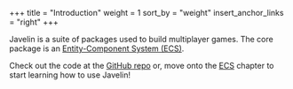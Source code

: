 +++
title = "Introduction"
weight = 1
sort_by = "weight"
insert_anchor_links = "right"
+++

<canvas id="game" style="cursor: pointer;"></canvas>

Javelin is a suite of packages used to build multiplayer games. The core package is an [Entity-Component System (ECS)](/ecs).

Check out the code at the [GitHub repo](https://github.com/3mcd/javelin) or, move onto the [ECS](/ecs) chapter to start learning how to use Javelin!

<style>
  canvas {
    background: #fff;
    width: 800px;
    height: 300px;
  }
</style>
<script type="text/javascript">
function relMouseCoords(canvas, event) {
  let totalOffsetX = 0;
  let totalOffsetY = 0;
  let canvasX = 0;
  let canvasY = 0;

  do {
    totalOffsetX += canvas.offsetLeft - canvas.scrollLeft;
    totalOffsetY += canvas.offsetTop - canvas.scrollTop;
  } while ((canvas = canvas.offsetParent));

  canvasX = event.pageX - totalOffsetX;
  canvasY = event.pageY - totalOffsetY;

  return { x: canvasX, y: canvasY };
}

const canvas = document.getElementById("game");
const context = canvas.getContext("2d");

context.imageSmoothingEnabled = false;
canvas.width = 800;
canvas.height = 300;

const Transform = Javelin.createComponentType({
  type: 1,
  schema: {
    x: Javelin.number,
    y: Javelin.number,
  },
  initialize: (t, x = 0, y = 0) => {
    t.x = x;
    t.y = y;
  },
});
const Velocity = Javelin.createComponentType({
  type: 2,
  schema: {
    x: Javelin.number,
    y: Javelin.number,
  },
  initialize: (v, x = 0, y = 0) => {
    v.x = x;
    v.y = y;
  },
});
const Junk = Javelin.createComponentType({
  type: 3,
  schema: {
    influenced: Javelin.boolean,
  },
});
const Wormhole = Javelin.createComponentType({
  type: 4,
  schema: {
    r: Javelin.number,
  },
  initialize: (w, r = 0.5) => {
    w.r = r;
  },
});

const wormholes = Javelin.query(Transform, Wormhole, Velocity);
const junk = Javelin.query(Transform, Velocity, Junk);

const attract = (world) => {
  for (let [we, [wt, w, wv]] of wormholes(world)) {
    wv.x *= 0.95;
    wv.y *= 0.95;

    for (let [je, [jt, jv, j]] of junk(world)) {
      if (we === je) {
        continue;
      }

      const dx = wt.x - jt.x;
      const dy = wt.y - jt.y;
      const len = Math.sqrt(dx * dx + dy * dy);

      if (len <= w.r) {
        j.influenced = true;

        if (len < w.r / 10) {
          w.r += world.tryGetComponent(je, Wormhole)?.r || 0.1;
          world.destroy(je);
        } else {
          const nx = dx / len;
          const ny = dy / len;

          jv.x += nx / 200;
          jv.y += ny / 200;
        }
      }
    }
  }
};

const colorInfluenced = "#388282";
const colorUninfluenced = "#aaa";

const render = (world) => {
  context.clearRect(0, 0, 800, 300);

  for (const [e, [{ x, y }, , { influenced }]] of junk(world)) {
    context.fillStyle = influenced ? colorInfluenced : colorUninfluenced;
    context.fillRect(Math.floor(x), Math.floor(y), 1, 1);
  }

  for (const [e, [{ x, y }, { r }]] of wormholes(world)) {
    // console.log(e)
    context.fillStyle = colorInfluenced;
    context.beginPath();
    context.arc(Math.floor(x), Math.floor(y), r / 10, 0, 2 * Math.PI);
    context.fill();

    // for (const [e, [{x: x2, y: y2}]] of wormholes(world)) {
      // console.log(x2)
      // context.moveTo(x, y)
      // context.beginPath();
      // context.lineTo(x2, y2);
      // context.closePath();
      // context.stroke();
    // }
  }
};

const physics = (world) => {
  for (const [, [t, { x, y }]] of junk(world)) {
    t.x += x;
    t.y += y;
  }
};

const consumed = Javelin.query(Javelin.detached(Junk))

const world = Javelin.createWorld({
  systems: [physics, attract, render, world => {
    for (const [e] of consumed(world)) {
      console.log(`consumed ${e}`)
    }
  }],
});
const junkCount = 12000;

for (let i = 0; i < junkCount; i++) {
  const x = Math.random() * (canvas.width * 1.5) - 0.25 * canvas.width
  const y = Math.random() * (canvas.height * 1.5) - 0.25 * canvas.height
  world.spawn(
    world.component(Transform, x, y),
    world.component(Velocity),
    world.component(Junk)
  );
}

let initialized = false;

canvas.addEventListener("mouseup", onMouseUp);

function spawnWormhole(x, y, r) {
  world.spawn(
    world.component(Transform, x, y),
    world.component(Wormhole, r),
    world.component(Velocity),
    world.component(Junk)
  );
}

function onMouseUp(event) {
  const { x, y } = relMouseCoords(canvas, event);
  const r = 30;

  spawnWormhole(x, y, r);
  clearInterval(interval);

  if (!initialized) {
    loop();
    initialized = true;
  }
}

function loop() {
  world.tick();
  requestAnimationFrame(loop);
}

let i = 0

const interval = setInterval(() => {
  if (++i >= 10) {
    clearInterval(interval)
  }
  spawnWormhole(
    Math.random() * canvas.width,
    Math.random() * canvas.height,
    Math.random() * 60
  );
  if (!initialized) {
    initialized = true;
    loop();
  }
}, 3500);

world.tick();
</script>
